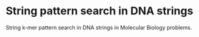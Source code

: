 # String pattern search in DNA strings
String k-mer pattern search in DNA strings in Molecular Biology problems.
